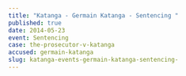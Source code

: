 ```yaml
---
title: "Katanga - Germain Katanga - Sentencing "
published: true
date: 2014-05-23
event: Sentencing
case: the-prosecutor-v-katanga
accused: germain-katanga
slug: katanga-events-germain-katanga-sentencing-
---
```


